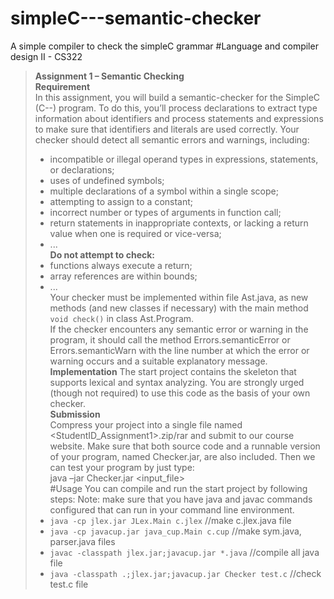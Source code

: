 # simpleC---semantic-checker
A simple compiler to check the simpleC grammar
#Language and compiler design II - CS322
> **Assignment 1  – Semantic Checking**  
> **Requirement**  
> In this assignment, you will build a semantic-checker for the SimpleC (C--) program. To do this, you’ll process declarations to extract type information about identifiers and process statements and expressions to make sure that identifiers and literals are used correctly. Your checker should detect all semantic errors and warnings, including:  
> - incompatible or illegal operand types in expressions, statements, or declarations;  
> - uses of undefined symbols;  
> - multiple declarations of a symbol within a single scope;  
> - attempting to assign to a constant;  
> - incorrect number or types of arguments in function call;  
> - return statements in inappropriate contexts, or lacking a return value when one is
required or vice-versa;  
> - ...  
> **Do not attempt to check:**
> - functions always execute a return;  
> - array references are within bounds;  
> - ...  
> Your checker must be implemented within file Ast.java, as new methods (and new classes if necessary) with the main method ```void check()``` in class Ast.Program.  
> If the checker encounters any semantic error or warning in the program, it should call the method Errors.semanticError or Errors.semanticWarn with the line number at which the error or warning occurs and a suitable explanatory message.  
> **Implementation**
> The start project contains the skeleton that supports lexical and syntax analyzing. You are strongly urged (though not required) to use this code as the basis of your own checker.  
> **Submission**  
> Compress your project into a single file named <StudentID_Assignment1>.zip/rar and submit to our course website. Make sure that both source code and a runnable version of your program, named Checker.jar, are also included. Then we can test your program by just type:  
>      java –jar Checker.jar <input_file>  
#Usage
> You can compile and run the start project by following steps:
> Note: make sure that you have java and javac commands configured that can run in your command line environment.
> - ```java -cp jlex.jar JLex.Main c.jlex```  //make c.jlex.java file
> - ```java -cp javacup.jar java_cup.Main c.cup```  //make sym.java, parser.java files
> - ```javac -classpath jlex.jar;javacup.jar *.java```  //compile all java file
> - ```java -classpath .;jlex.jar;javacup.jar Checker test.c``` //check test.c file
